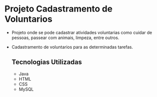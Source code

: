 # Projeto Cadastramento de Voluntarios 
- Projeto onde se pode cadastrar atividades voluntarias como cuidar de pessoas, passear com animais, limpeza, entre outros.
- Cadastramento de voluntarios para as determinadas tarefas.


  ## Tecnologias Utilizadas
  - Java
  - HTML
  - CSS
  - MySQL
    
